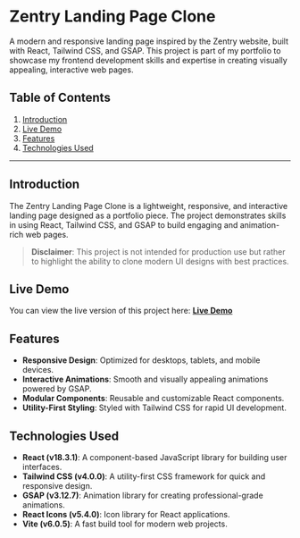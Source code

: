 # Zentry Landing Page Clone

A modern and responsive landing page inspired by the Zentry website, built with React, Tailwind CSS, and GSAP. This project is part of my portfolio to showcase my frontend development skills and expertise in creating visually appealing, interactive web pages.

## **Table of Contents**

1. [Introduction](#introduction)
2. [Live Demo](#live-demo)
3. [Features](#features)
4. [Technologies Used](#technologies-used)

---

## **Introduction**

The Zentry Landing Page Clone is a lightweight, responsive, and interactive landing page designed as a portfolio piece. The project demonstrates skills in using React, Tailwind CSS, and GSAP to build engaging and animation-rich web pages.

> **Disclaimer**: This project is not intended for production use but rather to highlight the ability to clone modern UI designs with best practices.

## Live Demo

You can view the live version of this project here:
[**Live Demo**](https://zentry-clone-rouge-three.vercel.app/)

## **Features**

- **Responsive Design**: Optimized for desktops, tablets, and mobile devices.
- **Interactive Animations**: Smooth and visually appealing animations powered by GSAP.
- **Modular Components**: Reusable and customizable React components.
- **Utility-First Styling**: Styled with Tailwind CSS for rapid UI development.

## **Technologies Used**

- **React (v18.3.1)**: A component-based JavaScript library for building user interfaces.
- **Tailwind CSS (v4.0.0)**: A utility-first CSS framework for quick and responsive design.
- **GSAP (v3.12.7)**: Animation library for creating professional-grade animations.
- **React Icons (v5.4.0)**: Icon library for React applications.
- **Vite (v6.0.5)**: A fast build tool for modern web projects.
